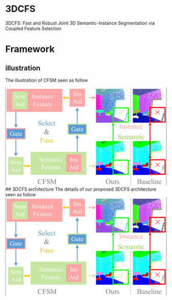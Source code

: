 # 3DCFS
3DCFS: Fast and Robust Joint 3D Semantic-Instance Segmentation via Coupled Feature Selection
# Framework
## illustration
The illustration of CFSM seen as follow

<img src="https://github.com/Biotan/3DCFS/blob/master/misc/f1.png" width="600"/>
## 3DCFS architecture
The details of our proposed 3DCFS architecture seen as follow

<img src="https://github.com/Biotan/3DCFS/blob/master/misc/f1.png"/>
